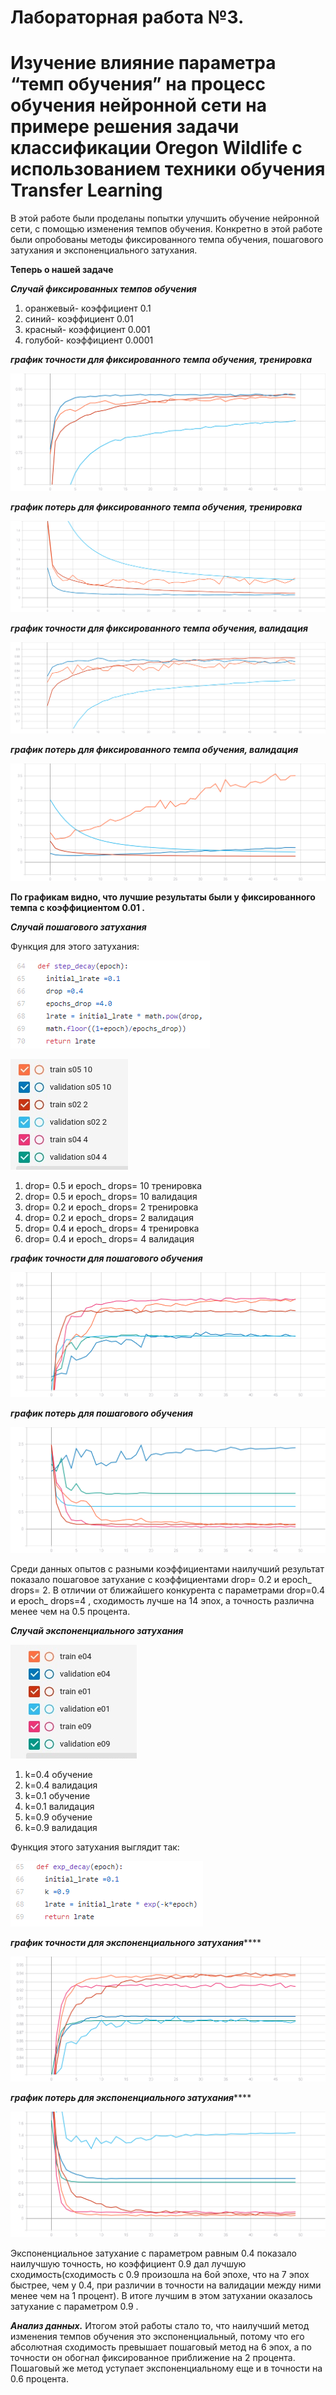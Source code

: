 # Лабораторная работа №3.
# Изучение влияние параметра “темп обучения” на процесс обучения нейронной сети на примере решения задачи классификации Oregon Wildlife с использованием техники обучения Transfer Learning  #

В этой работе были проделаны попытки улучшить обучение нейронной сети, с помощью изменения темпов обучения. Конкретно в этой работе были опробованы методы фиксированного темпа обучения, пошагового затухания и экспоненциального затухания.


  **Теперь о нашей задаче**

  ***Случай фиксированных темпов обучения***

1. оранжевый- коэффициент 0.1 
2. синий- коэффициент 0.01 
3. красный- коэффициент 0.001 
4. голубой- коэффициент 0.0001 

  
  ***график точности для фиксированного темпа обучения, тренировка***
   
  ![график 1.1](https://github.com/YurchenokMaxim/lab3/blob/main/epoch_categorical_accuracy%20pt.svg)
  
   ***график потерь для фиксированного темпа обучения, тренировка***
  
  ![график 1.2](https://github.com/YurchenokMaxim/lab3/blob/main/epoch_loss%20pt.svg)
  
   ***график точности для фиксированного темпа обучения, валидация***
  
  ![график 1.3](https://github.com/YurchenokMaxim/lab3/blob/main/epoch_categorical_accuracy%20pv.svg)
  
   ***график потерь для фиксированного темпа обучения, валидация***
  
  ![график 1.4](https://github.com/YurchenokMaxim/lab3/blob/main/epoch_loss%20pv.svg)
  
  **По графикам видно, что лучшие результаты были у фиксированного темпа с коэффициентом 0.01 .**
  
  
 ***Случай пошагового затухания***
  
  Функция для этого затухания:
  
   ![пошагф](https://github.com/YurchenokMaxim/lab3/blob/main/%D0%BF%D0%BE%D1%88%D0%B0%D0%B3%D1%84.png)
   
   ![пошаг](https://github.com/YurchenokMaxim/lab3/blob/main/%D1%88%D0%B0%D0%B3.png)
   
  1. drop= 0.5 и epoch_ drops= 10 тренировка
  2. drop= 0.5 и epoch_ drops= 10 валидация
  3. drop= 0.2 и epoch_ drops= 2 тренировка
  4. drop= 0.2 и epoch_ drops= 2 валидация
  5. drop= 0.4 и epoch_ drops= 4 тренировка
  6. drop= 0.4 и epoch_ drops= 4 валидация
    
 ***график точности для пошагового обучения***
      
  ![график 2.1](https://github.com/YurchenokMaxim/lab3/blob/main/epoch_categorical_accuracy_s.svg)
  
  ***график потерь для пошагового обучения***
  
  ![график 2.2](https://github.com/YurchenokMaxim/lab3/blob/main/epoch_loss_s.svg)
  
Среди данных опытов с разными коэффициентами наилучший результат показало пошаговое затухание с коэффициентами drop= 0.2 и epoch_ drops= 2. В отличии от ближайшего конкурента с параметрами drop=0.4 и epoch_ drops=4 , сходимость лучше на 14 эпох, а точность различна менее чем на 0.5 процента.

***Случай экспоненциального затухания***

![эксп](https://github.com/YurchenokMaxim/lab3/blob/main/%D1%8D%D0%BA%D1%81%D0%BF.png)

1. k=0.4 обучение
2. k=0.4 валидация
3. k=0.1 обучение
4. k=0.1 валидация
5. k=0.9 обучение 
6. k=0.9 валидация
  
  Функция этого затухания выглядит так:

  ![экспф](https://github.com/YurchenokMaxim/lab3/blob/main/%D1%8D%D0%BA%D1%81%D0%BF%D1%84.png)

  ***график точности для экспоненциального затухания*******

  ![график 3.1](https://github.com/YurchenokMaxim/lab3/blob/main/epoch_categorical_accuracye.svg)
  
  ***график потерь для экспоненциального затухания*******
  
  ![график 3.2](https://github.com/YurchenokMaxim/lab3/blob/main/epoch_losse.svg)
  
Экспоненциальное затухание с параметром равным 0.4 показало наилучшую точность, но коэффициент 0.9 дал лучшую сходимость(сходимость с 0.9 произошла на 6ой эпохе, что на 7 эпох быстрее, чем у 0.4, при различии в точности на валидации между ними менее чем на 1 процент). В итоге лучшим в этом затухании оказалось затухание с параметром 0.9 .
  
  ***Анализ данных.***
 Итогом этой работы стало то, что наилучший метод изменения темпов обучения это экспоненциальный, потому что его абсолютная сходимость превышает пошаговый метод на 6 эпох, а по точности он обогнал фиксированное приближение на 2 процента. Пошаговый же метод уступает экспоненциальному еще и в точности на 0.6 процента.
